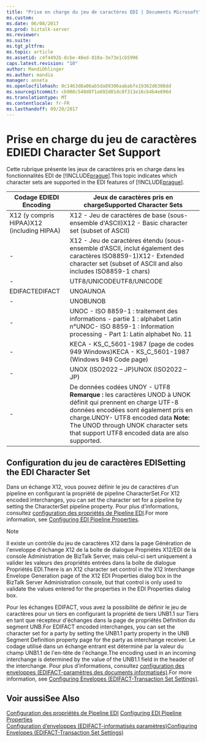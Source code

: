 ```yaml
---
title: "Prise en charge du jeu de caractères EDI | Documents Microsoft"
ms.custom: 
ms.date: 06/08/2017
ms.prod: biztalk-server
ms.reviewer: 
ms.suite: 
ms.tgt_pltfrm: 
ms.topic: article
ms.assetid: c4f4492b-8cbe-48ed-810a-3e73e1cb5996
caps.latest.revision: "10"
author: MandiOhlinger
ms.author: mandia
manager: anneta
ms.openlocfilehash: 0c1463d8a06ab5da89306aababfe19362d6308dd
ms.sourcegitcommit: cb908c540d8f1a692d01dc8f313e16cb4b4e696d
ms.translationtype: MT
ms.contentlocale: fr-FR
ms.lasthandoff: 09/20/2017
---
```

# <a name="edi-character-set-support"></a><span data-ttu-id="d9063-102">Prise en charge du jeu de caractères EDI</span><span class="sxs-lookup"><span data-stu-id="d9063-102">EDI Character Set Support</span></span>
<span data-ttu-id="d9063-103">Cette rubrique présente les jeux de caractères pris en charge dans les fonctionnalités EDI de [!INCLUDE[prague](../includes/prague-md.md)].</span><span class="sxs-lookup"><span data-stu-id="d9063-103">This topic indicates which character sets are supported in the EDI features of [!INCLUDE[prague](../includes/prague-md.md)].</span></span>  
  
|<span data-ttu-id="d9063-104">Codage EDI</span><span class="sxs-lookup"><span data-stu-id="d9063-104">EDI Encoding</span></span>|<span data-ttu-id="d9063-105">Jeux de caractères pris en charge</span><span class="sxs-lookup"><span data-stu-id="d9063-105">Supported Character Sets</span></span>|  
|------------------|------------------------------|  
|<span data-ttu-id="d9063-106">X12 (y compris HIPAA)</span><span class="sxs-lookup"><span data-stu-id="d9063-106">X12 (including HIPAA)</span></span>|<span data-ttu-id="d9063-107">X12 - Jeu de caractères de base (sous-ensemble d'ASCII)</span><span class="sxs-lookup"><span data-stu-id="d9063-107">X12 - Basic character set (subset of ASCII)</span></span>|  
|-|<span data-ttu-id="d9063-108">X12 - Jeu de caractères étendu (sous-ensemble d'ASCII, inclut également des caractères ISO8859-1)</span><span class="sxs-lookup"><span data-stu-id="d9063-108">X12- Extended character set (subset of ASCII and also includes ISO8859-1 chars)</span></span>|  
|-|<span data-ttu-id="d9063-109">UTF8/UNICODE</span><span class="sxs-lookup"><span data-stu-id="d9063-109">UTF8/UNICODE</span></span>|  
|<span data-ttu-id="d9063-110">EDIFACT</span><span class="sxs-lookup"><span data-stu-id="d9063-110">EDIFACT</span></span>|<span data-ttu-id="d9063-111">UNOA</span><span class="sxs-lookup"><span data-stu-id="d9063-111">UNOA</span></span>|  
|-|<span data-ttu-id="d9063-112">UNOB</span><span class="sxs-lookup"><span data-stu-id="d9063-112">UNOB</span></span>|  
|-|<span data-ttu-id="d9063-113">UNOC - ISO 8859-1 : traitement des informations - partie 1 : alphabet Latin n°</span><span class="sxs-lookup"><span data-stu-id="d9063-113">UNOC- ISO 8859-1 : Information processing - Part 1: Latin alphabet No.</span></span> <span data-ttu-id="d9063-114">1</span><span class="sxs-lookup"><span data-stu-id="d9063-114">1</span></span>|  
|-|<span data-ttu-id="d9063-115">KECA - KS_C_5601-1987 (page de codes 949 Windows)</span><span class="sxs-lookup"><span data-stu-id="d9063-115">KECA - KS_C_5601-1987 (Windows 949 Code page)</span></span>|  
|-|<span data-ttu-id="d9063-116">UNOX (ISO2022 – JP)</span><span class="sxs-lookup"><span data-stu-id="d9063-116">UNOX (ISO2022 – JP)</span></span>|  
|-|<span data-ttu-id="d9063-117">De données codées UNOY - UTF8 **Remarque :** les caractères UNOD à UNOK définit qui prennent en charge UTF-8 données encodées sont également pris en charge.</span><span class="sxs-lookup"><span data-stu-id="d9063-117">UNOY- UTF8 encoded data **Note:**  The UNOD through UNOK character sets that support UTF8 encoded data are also supported.</span></span>|  
  
## <a name="setting-the-edi-character-set"></a><span data-ttu-id="d9063-118">Configuration du jeu de caractères EDI</span><span class="sxs-lookup"><span data-stu-id="d9063-118">Setting the EDI Character Set</span></span>  
 <span data-ttu-id="d9063-119">Dans un échange X12, vous pouvez définir le jeu de caractères d'un pipeline en configurant la propriété de pipeline CharacterSet.</span><span class="sxs-lookup"><span data-stu-id="d9063-119">For X12 encoded interchanges, you can set the character set for a pipeline by setting the CharacterSet pipeline property.</span></span> <span data-ttu-id="d9063-120">Pour plus d’informations, consultez [configuration des propriétés de Pipeline EDI](../core/configuring-edi-pipeline-properties.md).</span><span class="sxs-lookup"><span data-stu-id="d9063-120">For more information, see [Configuring EDI Pipeline Properties](../core/configuring-edi-pipeline-properties.md).</span></span>  
  
> [!NOTE]
>  <span data-ttu-id="d9063-121">Il existe un contrôle du jeu de caractères X12 dans la page Génération de l'enveloppe d'échange X12 de la boîte de dialogue Propriétés X12/EDI de la console Administration de BizTalk Server, mais celui-ci sert uniquement à valider les valeurs des propriétés entrées dans la boîte de dialogue Propriétés EDI.</span><span class="sxs-lookup"><span data-stu-id="d9063-121">There is an X12 character set control in the X12 Interchange Envelope Generation page of the X12 EDI Properties dialog box in the BizTalk Server Administration console, but that control is only used to validate the values entered for the properties in the EDI Properties dialog box.</span></span>  
  
 <span data-ttu-id="d9063-122">Pour les échanges EDIFACT, vous avez la possibilité de définir le jeu de caractères pour un tiers en configurant la propriété de tiers UNB1.1 sur Tiers en tant que récepteur d'échanges dans la page de propriétés Définition du segment UNB.</span><span class="sxs-lookup"><span data-stu-id="d9063-122">For EDIFACT encoded interchanges, you can set the character set for a party by setting the UNB1.1 party property in the UNB Segment Definition property page for the party as interchange receiver.</span></span> <span data-ttu-id="d9063-123">Le codage utilisé dans un échange entrant est déterminé par la valeur du champ UNB1.1 de l'en-tête de l'échange.</span><span class="sxs-lookup"><span data-stu-id="d9063-123">The encoding used in an incoming interchange is determined by the value of the UNB1.1 field in the header of the interchange.</span></span> <span data-ttu-id="d9063-124">Pour plus d’informations, consultez [configuration des enveloppes (EDIFACT-paramètres des documents informatisés)](../core/configuring-envelopes-edifact-transaction-set-settings.md).</span><span class="sxs-lookup"><span data-stu-id="d9063-124">For more information, see [Configuring Envelopes (EDIFACT-Transaction Set Settings)](../core/configuring-envelopes-edifact-transaction-set-settings.md).</span></span>  
  
## <a name="see-also"></a><span data-ttu-id="d9063-125">Voir aussi</span><span class="sxs-lookup"><span data-stu-id="d9063-125">See Also</span></span>  
 <span data-ttu-id="d9063-126">[Configuration des propriétés de Pipeline EDI](../core/configuring-edi-pipeline-properties.md) </span><span class="sxs-lookup"><span data-stu-id="d9063-126">[Configuring EDI Pipeline Properties](../core/configuring-edi-pipeline-properties.md) </span></span>  
 [<span data-ttu-id="d9063-127">Configuration d’enveloppes (EDIFACT-informatisés paramètres)</span><span class="sxs-lookup"><span data-stu-id="d9063-127">Configuring Envelopes (EDIFACT-Transaction Set Settings)</span></span>](../core/configuring-envelopes-edifact-transaction-set-settings.md)